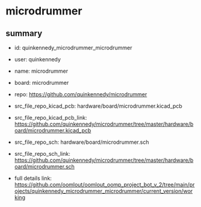 # microdrummer
 
## summary 
* id: quinkennedy_microdrummer_microdrummer
* user: quinkennedy
* name: microdrummer
* board: microdrummer
* repo: https://github.com/quinkennedy/microdrummer
* src_file_repo_kicad_pcb: hardware/board/microdrummer.kicad_pcb
* src_file_repo_kicad_pcb_link: https://github.com/quinkennedy/microdrummer/tree/master/hardware/board/microdrummer.kicad_pcb


* src_file_repo_sch: hardware/board/microdrummer.sch
* src_file_repo_sch_link: https://github.com/quinkennedy/microdrummer/tree/master/hardware/board/microdrummer.sch
* full details link: https://github.com/oomlout/oomlout_oomp_project_bot_v_2/tree/main/projects/quinkennedy_microdrummer_microdrummer/current_version/working  







